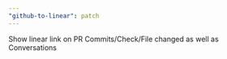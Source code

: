 ```yaml
---
"github-to-linear": patch
---
```


Show linear link on PR Commits/Check/File changed as well as Conversations
